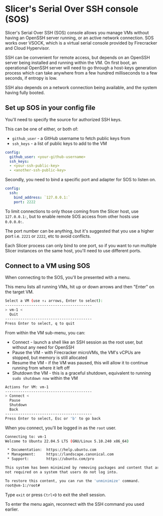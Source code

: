 # Slicer's Serial Over SSH console (SOS)

Slicer's Serial Over SSH (SOS) console allows you manage VMs without having an OpenSSH server running, or an active network connection. SOS works over VSOCK, which is a virtual serial console provided by Firecracker and Cloud Hypervisor.

SSH can be convenient for remote access, but depends on an OpenSSH server being installed and running within the VM. On first boot, an operational OpenSSH server will need to go through a host-keys generation process which can take anywhere from a few hundred milliseconds to a few seconds, if entropy is low.

SSH also depends on a network connection being available, and the system having fully booted.

## Set up SOS in your config file

You'll need to specify the source for authorized SSH keys.

This can be one of either, or both of:

* `github_user` - a GitHub username to fetch public keys from
* `ssh_keys` - a list of public keys to add to the VM

```yaml
config:
  github_user: <your-github-username>
  ssh_keys:
  - <your-ssh-public-key>
  - <another-ssh-public-key>
```

Secondly, you need to bind a specific port and adapter for SOS to listen on.

```yaml
config:
  ssh:
    bind_address: `127.0.0.1:`
    port: 2222
```

To limit connections to only those coming from the Slicer host, use `127.0.0.1:`, but to enable remote SOS access from other hosts use `0.0.0.0:`.

The port number can be anything, but it's suggested that you use a higher port i.e. `2221` or `2222`, etc to avoid conflicts.

Each Slicer process can only bind to one port, so if you want to run multiple Slicer instances on the same host, you'll need to use different ports.

## Connect to a VM using SOS

When connecting to the SOS, you'll be presented with a menu.

This menu lists all running VMs, hit up or down arrows and then "Enter" on the target VM.

```bash
Select a VM (use ↑↓ arrows, Enter to select):
----------------------------------------
> vm-1 <
  Quit
----------------------------------------
Press Enter to select, q to quit

```

From within the VM sub-menu, you can:

* Connect - launch a shell like an SSH session as the root user, but without any need for OpenSSH
* Pause the VM - with Firecracker microVMs, the VM's vCPUs are stopped, but memory is still allocated
* Resume the VM - if the VM was paused, this will allow it to continue running from where it left off
* Shutdown the VM - this is a graceful shutdown, equivalent to running `sudo shutdown now` within the VM

```bash
Actions for VM: vm-1
----------------------------------------
> Connect <
  Pause
  Shutdown
  Back
----------------------------------------
Press Enter to select, Esc or 'b' to go back

```

When you connect, you'll be logged in as the `root` user.

```bash
Connecting to: vm-1
Welcome to Ubuntu 22.04.5 LTS (GNU/Linux 5.10.240 x86_64)

 * Documentation:  https://help.ubuntu.com
 * Management:     https://landscape.canonical.com
 * Support:        https://ubuntu.com/pro

This system has been minimized by removing packages and content that are
not required on a system that users do not log into.

To restore this content, you can run the 'unminimize' command.
root@vm-1:/root# 
```

Type `exit` or press `Ctrl+D` to exit the shell session.

To enter the menu again, reconnect with the SSH command you used earlier.

